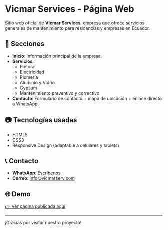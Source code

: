 # Vicmar Services - Página Web

Sitio web oficial de **Vicmar Services**, empresa que ofrece servicios generales de mantenimiento para residencias y empresas en Ecuador.

## 🚀 Secciones

- **Inicio**: Información principal de la empresa.
- **Servicios**: 
  - Pintura
  - Electricidad
  - Plomería
  - Aluminio y Vidrio
  - Gypsum
  - Mantenimiento preventivo y correctivo
- **Contacto**: Formulario de contacto + mapa de ubicación + enlace directo a WhatsApp.

## 📷 Tecnologías usadas

- HTML5
- CSS3
- Responsive Design (adaptable a celulares y tablets)

## 📞 Contacto

- **WhatsApp**: [Escríbenos](https://wa.me/593969054410)
- **Correo**: info@vicmarserv.com

## 🌐 Demo

[👉 Ver página publicada aquí](https://fcalvopi.github.io/vicmarserv-website/)

---

¡Gracias por visitar nuestro proyecto!
